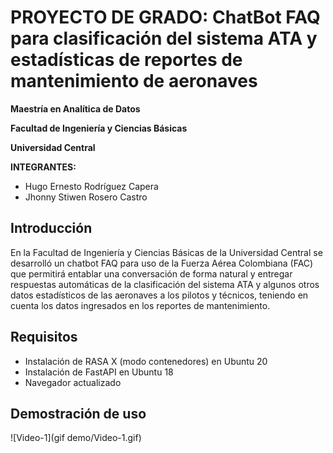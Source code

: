 # PROYECTO DE GRADO: ChatBot FAQ para clasificación del sistema ATA y estadísticas de reportes de mantenimiento de aeronaves

**Maestría en Analítica de Datos**

**Facultad de Ingeniería y Ciencias Básicas**

**Universidad Central**


**INTEGRANTES:**

- Hugo Ernesto Rodríguez Capera
- Jhonny Stiwen Rosero Castro

## Introducción

En la Facultad de Ingeniería y Ciencias Básicas de la Universidad Central se desarrolló un chatbot FAQ para uso de la Fuerza Aérea Colombiana (FAC) que permitirá entablar una conversación de forma natural y entregar respuestas automáticas de la clasificación del sistema ATA y algunos otros datos estadísticos de las aeronaves a los pilotos y técnicos, teniendo en cuenta los datos ingresados en los reportes de mantenimiento.

## Requisitos

* Instalación de RASA X (modo contenedores) en Ubuntu 20
* Instalación de FastAPI en Ubuntu 18
* Navegador actualizado

## Demostración de uso

![Video-1](gif demo/Video-1.gif)


